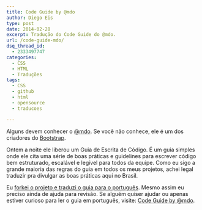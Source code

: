 ```yaml
---
title: Code Guide by @mdo
author: Diego Eis
type: post
date: 2014-02-28
excerpt: Tradução do Code Guide do @mdo.
url: /code-guide-mdo/
dsq_thread_id:
  - 2333497747
categories:
  - CSS
  - HTML
  - Traduções
tags:
  - CSS
  - github
  - html
  - opensource
  - traducoes

---
```

Alguns devem conhecer o [@mdo][1]. Se você não conhece, ele é um dos criadores do [Bootstrap][2].

Ontem a noite ele liberou um Guia de Escrita de Código. É um guia simples onde ele cita uma série de boas práticas e guidelines para escrever código bem estruturado, escalável e legível para todos da equipe. Como eu sigo a grande maioria das regras do guia em todos os meus projetos, achei legal traduzir pra divulgar as boas práticas aqui no Brasil.

Eu [forkei o projeto e traduzi o guia para o português][3]. Mesmo assim eu preciso ainda de ajuda para revisão. Se alguém quiser ajudar ou apenas estiver curioso para ler o guia em português, visite: [Code Guide by @mdo][4].

 [1]: http://twitter.com/@mdo
 [2]: http://getbootstrap.com
 [3]: https://github.com/diegoeis/code-guide/
 [4]: http://diegoeis.github.io/code-guide/
